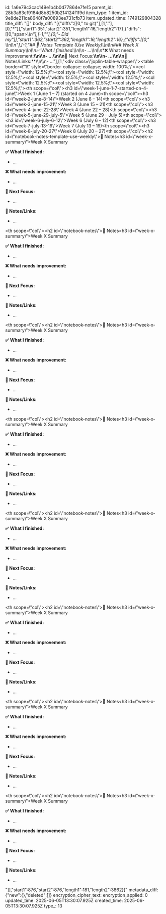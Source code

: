 id: 1a6e79c3cac149e1b4b0d77864e7fe15
parent_id: 28b3a83cf9184d8b8250b214124f1f9d
item_type: 1
item_id: 9e8de211ca8648f7a00893ee731cfb73
item_updated_time: 1749129804328
title_diff: "[]"
body_diff: "[{\"diffs\":[[0,\" to git)\"],[1,\".\"],[0,\"</span>*\"]],\"start1\":351,\"start2\":351,\"length1\":16,\"length2\":17},{\"diffs\":[[0,\"span>**\\\n\"],[-1,\"\"],[0,\"- Did my\"]],\"start1\":362,\"start2\":362,\"length1\":16,\"length2\":16},{\"diffs\":[[0,\" *\\\n\\\n\"],[-1,\"## 📓 Notes Template (Use Weekly)\\\n\\\n### Week X Summary\\\n\\\n**✅ What I finished:**\\\n\\\n- ...\\\n\\\n**❌ What needs improvement:**\\\n\\\n- ...\\\n\\\n**📌 Next Focus:**\\\n\\\n- ...\\\n\\\n**🧠 Notes/Links:**\\\n\\\n- ...\"],[1,\"<div class=\\\"joplin-table-wrapper\\\"><table border=\\\"1\\\" style=\\\"border-collapse: collapse; width: 100%;\\\"><colgroup><col style=\\\"width: 12.5%;\\\"><col style=\\\"width: 12.5%;\\\"><col style=\\\"width: 12.5%;\\\"><col style=\\\"width: 12.5%;\\\"><col style=\\\"width: 12.5%;\\\"><col style=\\\"width: 12.5%;\\\"><col style=\\\"width: 12.5%;\\\"><col style=\\\"width: 12.5%;\\\"></colgroup><thead><tr><th scope=\\\"col\\\"><h3 id=\\\"week-1-june-1-7-started-on-4-june\\\">Week 1 (June 1 – 7) (started on 4 June)</h3></th><th scope=\\\"col\\\"><h3 id=\\\"week-2-june-8-14\\\">Week 2 (June 8 – 14)</h3></th><th scope=\\\"col\\\"><h3 id=\\\"week-3-june-15-21\\\">Week 3 (June 15 – 21)</h3></th><th scope=\\\"col\\\"><h3 id=\\\"week-4-june-22-28\\\">Week 4 (June 22 – 28)</h3></th><th scope=\\\"col\\\"><h3 id=\\\"week-5-june-29-july-5\\\">Week 5 (June 29 – July 5)</h3></th><th scope=\\\"col\\\"><h3 id=\\\"week-6-july-6-12\\\">Week 6 (July 6 – 12)</h3></th><th scope=\\\"col\\\"><h3 id=\\\"week-7-july-13-19\\\">Week 7 (July 13 – 19)</h3></th><th scope=\\\"col\\\"><h3 id=\\\"week-8-july-20-27\\\">Week 8 (July 20 – 27)</h3></th></tr><tr><th scope=\\\"col\\\"><h2 id=\\\"notebook-notes-template-use-weekly\\\">📓 Notes</h2><h3 id=\\\"week-x-summary\\\">Week X Summary</h3><p><strong>✅ What I finished:</strong></p><ul><li>...</li></ul><p><strong>❌ What needs improvement:</strong></p><ul><li>...</li></ul><p><strong>📌 Next Focus:</strong></p><ul><li>...</li></ul><p><strong>🧠 Notes/Links:</strong></p><ul><li>...</li></ul></th><th scope=\\\"col\\\"><h2 id=\\\"notebook-notes\\\">📓 Notes</h2><h3 id=\\\"week-x-summary\\\">Week X Summary</h3><p><strong>✅ What I finished:</strong></p><ul><li>...</li></ul><p><strong>❌ What needs improvement:</strong></p><ul><li>...</li></ul><p><strong>📌 Next Focus:</strong></p><ul><li>...</li></ul><p><strong>🧠 Notes/Links:</strong></p><ul><li>...</li></ul></th><th scope=\\\"col\\\"><h2 id=\\\"notebook-notes\\\">📓 Notes</h2><h3 id=\\\"week-x-summary\\\">Week X Summary</h3><p><strong>✅ What I finished:</strong></p><ul><li>...</li></ul><p><strong>❌ What needs improvement:</strong></p><ul><li>...</li></ul><p><strong>📌 Next Focus:</strong></p><ul><li>...</li></ul><p><strong>🧠 Notes/Links:</strong></p><ul><li>...</li></ul></th><th scope=\\\"col\\\"><h2 id=\\\"notebook-notes\\\">📓 Notes</h2><h3 id=\\\"week-x-summary\\\">Week X Summary</h3><p><strong>✅ What I finished:</strong></p><ul><li>...</li></ul><p><strong>❌ What needs improvement:</strong></p><ul><li>...</li></ul><p><strong>📌 Next Focus:</strong></p><ul><li>...</li></ul><p><strong>🧠 Notes/Links:</strong></p><ul><li>...</li></ul></th><th scope=\\\"col\\\"><h2 id=\\\"notebook-notes\\\">📓 Notes</h2><h3 id=\\\"week-x-summary\\\">Week X Summary</h3><p><strong>✅ What I finished:</strong></p><ul><li>...</li></ul><p><strong>❌ What needs improvement:</strong></p><ul><li>...</li></ul><p><strong>📌 Next Focus:</strong></p><ul><li>...</li></ul><p><strong>🧠 Notes/Links:</strong></p><ul><li>...</li></ul></th><th scope=\\\"col\\\"><h2 id=\\\"notebook-notes\\\">📓 Notes</h2><h3 id=\\\"week-x-summary\\\">Week X Summary</h3><p><strong>✅ What I finished:</strong></p><ul><li>...</li></ul><p><strong>❌ What needs improvement:</strong></p><ul><li>...</li></ul><p><strong>📌 Next Focus:</strong></p><ul><li>...</li></ul><p><strong>🧠 Notes/Links:</strong></p><ul><li>...</li></ul></th><th scope=\\\"col\\\"><h2 id=\\\"notebook-notes\\\">📓 Notes</h2><h3 id=\\\"week-x-summary\\\">Week X Summary</h3><p><strong>✅ What I finished:</strong></p><ul><li>...</li></ul><p><strong>❌ What needs improvement:</strong></p><ul><li>...</li></ul><p><strong>📌 Next Focus:</strong></p><ul><li>...</li></ul><p><strong>🧠 Notes/Links:</strong></p><ul><li>...</li></ul></th><th scope=\\\"col\\\"><h2 id=\\\"notebook-notes\\\">📓 Notes</h2><h3 id=\\\"week-x-summary\\\">Week X Summary</h3><p><strong>✅ What I finished:</strong></p><ul><li>...</li></ul><p><strong>❌ What needs improvement:</strong></p><ul><li>...</li></ul><p><strong>📌 Next Focus:</strong></p><ul><li>...</li></ul><p><strong>🧠 Notes/Links:</strong></p><ul><li>...</li></ul></th></tr></thead></table></div>\"]],\"start1\":876,\"start2\":876,\"length1\":181,\"length2\":3862}]"
metadata_diff: {"new":{},"deleted":[]}
encryption_cipher_text: 
encryption_applied: 0
updated_time: 2025-06-05T13:30:07.925Z
created_time: 2025-06-05T13:30:07.925Z
type_: 13